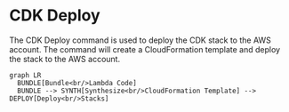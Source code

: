 # CDK Deploy

The CDK Deploy command is used to deploy the CDK stack to the AWS account. The command will create a CloudFormation template and deploy the stack to the AWS account.

```mermaid
graph LR
  BUNDLE[Bundle<br/>Lambda Code]
  BUNDLE --> SYNTH[Synthesize<br/>CloudFormation Template] --> DEPLOY[Deploy<br/>Stacks]

```
